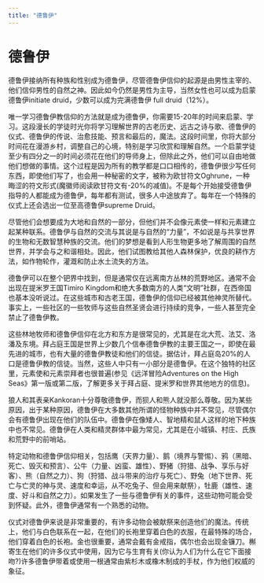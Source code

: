 ```yaml
---
title: "德鲁伊"
---
```

# 德鲁伊

德鲁伊接纳所有种族和性别成为德鲁伊，尽管德鲁伊信仰的起源是由男性主宰的、他们信仰男性的自然之神。因此如今仍然是男性为主导，当然女性也可以成为启蒙德鲁伊initiate druid，少数可以成为完满德鲁伊 full druid（12%）。

唯一学习德鲁伊教信仰的方法就是成为德鲁伊，你需要15-20年的时间来启蒙、学习。这段漫长的学徒时光你将学习理解世界的古老历史、远古之诗与歌、德鲁伊的仪式、德鲁伊的传说、治愈技能、预言和最后的，魔法。这段时间里，你将大部分时间花在漫游乡村，调整自己的心境，特别是学习欣赏和理解自然。一个启蒙学徒至少有四分之一的时间必须花在他们的导师身上，但除此之外，他们可以自由地做他们想做的事情。这个过程是因为所有的教学都是口口相传的，德鲁伊很少写任何东西，即使他们写了，也会用一种秘密的文字，被称为欧甘符文Oghrune，一种晦涩的符文形式(魔徽师阅读欧甘符文有-20%的减值)。不是每个开始接受德鲁伊指导的人都能成为德鲁伊，每年都有测试，很多人中途放弃了。每年在一个特殊的仪式上还会选出一位至高德鲁伊supreme Druid。

尽管他们会想要成为大地和自然的一部分，但他们并不会像元素使一样和元素建立起某种联系。德鲁伊与自然的交流与其说是与自然的“力量”，不如说是与共享世界的生物和无数智慧种族的交流。他们的梦想是看到人形生物更多地了解周围的自然世界，并学会与之和谐相处。因此，他们试图教给其他人森林保护，优良的耕作方法，如作物轮作，灌溉和防止水土流失的方法。

德鲁伊可以在整个钯界中找到，但是通常仅在远离南方丛林的荒野地区。通常不会出现在提米罗王国Timiro Kingdom和绝大多数南方的人类“文明”社群，在西帝国也基本没听说过。在这些城市和古老王国，德鲁伊的信仰已经被其他神灵所替代。事实上，一些社区的一些牧师与这些自然圣贤会进行持续的竞争，一些人甚至完全禁止了德鲁伊教。

这些林地牧师和德鲁伊信仰在北方和东方是很常见的，尤其是在北大荒、法艾、洛潘及东境。拜占庭王国是世界上少数几个信奉德鲁伊教的主要王国之一，即使在最先进的城市，也有大量的德鲁伊教徒和他们的信徒。据估计，拜占庭岛20%的人口是德鲁伊教的信徒。当然，这些人中只有一小部分是德鲁伊。在这个独特的社区里，元素使和元素崇拜者也很普遍(参见《远洋冒险Adventures on the High Seas》第一版或第二版，了解更多关于拜占庭、提米罗和世界其他地方的信息)。

狼人和其表亲Kankoran十分尊敬德鲁伊，而狈人和熊人就没那么尊敬。因为某些原因，出于某种原因，德鲁伊在大多数其他所谓的怪物种族中并不常见，尽管偶尔会有德鲁伊出现在他们的队伍中。德鲁伊在像矮人、智地精和鼠人这样的地下种族中也不常见。德鲁伊在人类和精灵群体中最为常见，尤其是在小城镇、村庄、氏族和荒野中的前哨站。

特定动物和德鲁伊信仰相关，包括鹰（天界力量）、鹅（境界与警惕）、鸦（黑暗、死亡、毁灭和预言）、公牛（力量、凶蛮、雄性）、野猪（狩猎、战争、享乐与好客）、熊（自然之力）、狗（狩猎、战斗带来的治疗与死亡）、野兔（地下世界、死亡与亡灵的神与灵、速度和幸运，从不吃兔子、但会用来献祭），牡鹿（雄性、速度、好斗和自然之力）。如果发生了一些与德鲁伊有关的事件，这些动物可能会受到怀疑。此外，德鲁伊通常有一个熟悉的动物。

仪式对德鲁伊来说是非常重要的，有许多动物会被献祭来创造他们的魔法。传统上，他们与白色联系在一起，在他们的长袍里穿着白色的衣服，在最特殊的场合，他们穿着白色的长袍。金也很重要，通常会戴有金戒指，偶尔也会出现金镰刀。槲寄生在他们的许多仪式中使用，因为它与生育有关(你认为人们为什么在它下面接吻?)许多德鲁伊带着或使用一根通常由紫杉木或橡木制成的手杖，作为他们权威的象征。
